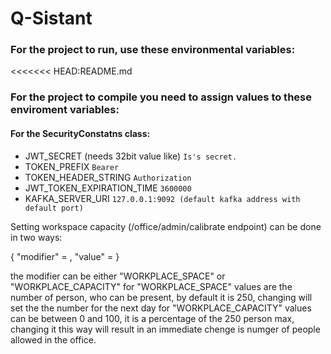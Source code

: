 # Q-Sistant

### For the project to run, use these environmental variables:


<<<<<<< HEAD:README.md
### For the project to compile you need to assign values to these enviroment variables:

#### For the SecurityConstatns class:
- JWT_SECRET (needs 32bit value like)	`Is's secret.`
- TOKEN_PREFIX 							`Bearer`
- TOKEN_HEADER_STRING 					`Authorization`
- JWT_TOKEN_EXPIRATION_TIME 				`3600000`
- KAFKA_SERVER_URI                      `127.0.0.1:9092 (default kafka address with default port)`


Setting workspace capacity (/office/admin/calibrate endpoint) can be done in two ways:

{
  "modifier" = ,
  "value" = 
}

the modifier can be either "WORKPLACE_SPACE" or "WORKPLACE_CAPACITY"
for "WORKPLACE_SPACE" values are the number of person, who can be present, by default it is 250, changing will set the the number for the next day
for "WORKPLACE_CAPACITY" values can be between 0 and 100, it is a percentage of the 250 person max, changing it this way will result in an immediate chenge is numger of people allowed in the office.



